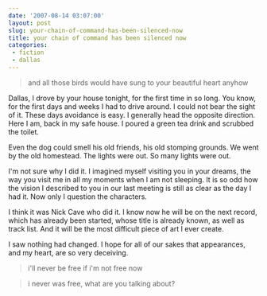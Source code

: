```yaml
---
date: '2007-08-14 03:07:00'
layout: post
slug: your-chain-of-command-has-been-silenced-now
title: your chain of command has been silenced now
categories:
 - fiction
 - dallas
---
```


> and all those birds would have sung to your beautiful heart anyhow

Dallas, I drove by your house tonight, for the first time in so long. You know, for the first days and weeks I had to drive around. I could not bear the sight of it. These days avoidance is easy. I generally head the opposite direction. Here I am, back in my safe house. I poured a green tea drink and scrubbed the toilet.

Even the dog could smell his old friends, his old stomping grounds. We went by the old homestead. The lights were out. So many lights were out.

I'm not sure why I did it. I imagined myself visiting you in your dreams, the way you visit me in all my moments when I am not sleeping. It is so odd how the vision I described to you in our last meeting is still as clear as the day I had it. Now only I question the characters.

I think it was Nick Cave who did it. I know now he will be on the next record, which has already been started, whose title is already known, as well as track list. And it will be the most difficult piece of art I ever create.

I saw nothing had changed. I hope for all of our sakes that appearances, and my heart, are so very deceiving.

> i'll never be free if i'm not free now

> i never was free, what are you talking about?
